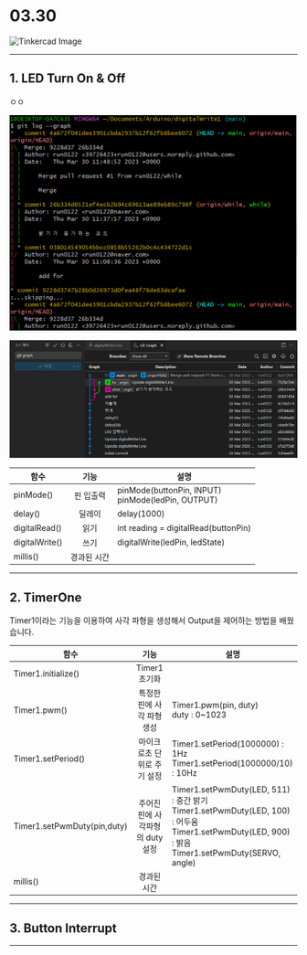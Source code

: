 # 03.30
 
![Tinkercad Image](/LED3_Practice.png)

<hr/>

## 1. LED Turn On & Off

ㅇㅇ

![Image1](/git_log.PNG)

![Image2](/git_graph.PNG)

|함수|기능|설명|
|------|:---:|---|
|pinMode()|핀 입출력|pinMode(buttonPin, INPUT)<br>pinMode(ledPin, OUTPUT)|
|delay()|딜레이|delay(1000)|
|digitalRead()|읽기|int reading = digitalRead(buttonPin)|
|digitalWrite()|쓰기|digitalWrite(ledPin, ledState)|
|millis()|경과된 시간||

<hr/>

## 2. TimerOne

Timer1이라는 기능을 이용하여 사각 파형을 생성해서 Output을 제어하는 방법을 배웠습니다. 

|함수|기능|설명|
|------|:---:|---|
|Timer1.initialize()|Timer1 초기화||
|Timer1.pwm()|특정한 핀에 사각 파형 생성|Timer1.pwm(pin, duty)<br>duty : 0~1023|
|Timer1.setPeriod()|마이크로초 단위로 주기 설정|Timer1.setPeriod(1000000) : 1Hz<br>Timer1.setPeriod(1000000/10) : 10Hz|
|Timer1.setPwmDuty(pin,duty)|주어진 핀에 사각파형의 duty 설정|Timer1.setPwmDuty(LED, 511) : 중간 밝기<br>Timer1.setPwmDuty(LED, 100) : 어두움<br>Timer1.setPwmDuty(LED, 900) : 밝음<br>Timer1.setPwmDuty(SERVO, angle)|
|millis()|경과된 시간||

<hr/>

## 3. Button Interrupt

<hr/>
